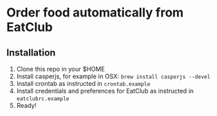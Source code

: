 # Order food automatically from EatClub

## Installation

1. Clone this repo in your $HOME
2. Install casperjs, for example in OSX: `brew install casperjs --devel`
3. Install crontab as instructed in `crontab.example`
4. Install credentials and preferences for EatClub as instructed in `eatclubrc.example`
5. Ready!
